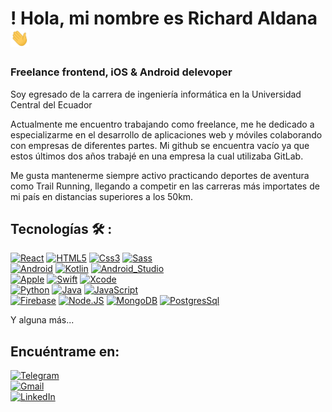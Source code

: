 # ! Hola, mi nombre es Richard Aldana <img src="https://github.com/ABSphreak/ABSphreak/blob/master/gifs/Hi.gif" width="30px">
### Freelance frontend, iOS & Android delevoper
Soy egresado de la carrera de ingeniería informática en la Universidad Central del Ecuador

Actualmente me encuentro trabajando como freelance, me he dedicado a especializarme en el desarrollo de aplicaciones web y móviles colaborando con empresas de diferentes partes. Mi github se encuentra vacío ya que estos últimos dos años trabajé en una empresa la cual utilizaba GitLab.


Me gusta mantenerme siempre activo practicando deportes de aventura como Trail Running, llegando a competir en las carreras más importates de mi país en distancias superiores a los 50km.




## Tecnologías 🛠 :
[![React](https://img.shields.io/badge/React-61DBFB?style=for-the-badge&logo=react&logoColor=white&labelColor=101010)]()
[![HTML5](https://img.shields.io/badge/Html5-DA4A1F?style=for-the-badge&logo=Html5&logoColor=white&labelColor=101010)]()
[![Css3](https://img.shields.io/badge/Css3-203B9E?style=for-the-badge&logo=Css3&logoColor=white&labelColor=101010)]()
[![Sass](https://img.shields.io/badge/Sasst-FF33D4?style=for-the-badge&logo=Sass&logoColor=white&labelColor=101010)]()
</br>
[![Android](https://img.shields.io/badge/Android-3DDC84?style=for-the-badge&logo=android&logoColor=white&labelColor=101010)]()
[![Kotlin](https://img.shields.io/badge/Kotlin-0095D5?style=for-the-badge&logo=kotlin&logoColor=white&labelColor=101010)]()
[![Android_Studio](https://img.shields.io/badge/Android_Studio-3DDC84?style=for-the-badge&logo=android-studio&logoColor=white&labelColor=101010)]()
</br>
[![Apple](https://img.shields.io/badge/iOS-999999?style=for-the-badge&logo=apple&logoColor=white&labelColor=101010)]()
[![Swift](https://img.shields.io/badge/Swift-FA7343?style=for-the-badge&logo=swift&logoColor=white&labelColor=101010)]()
[![Xcode](https://img.shields.io/badge/Xcode-1575F9?style=for-the-badge&logo=xcode&logoColor=white&labelColor=101010)]()
</br>
[![Python](https://img.shields.io/badge/Python-yellow?style=for-the-badge&logo=python&logoColor=white&labelColor=101010)]()
[![Java](https://img.shields.io/badge/Java-007396?style=for-the-badge&logo=java&logoColor=white&labelColor=101010)]()
[![JavaScript](https://img.shields.io/badge/JavaScript-F7DF1E?style=for-the-badge&logo=javascript&logoColor=white&labelColor=101010)]()
</br>
[![Firebase](https://img.shields.io/badge/Firebase-FFCA28?style=for-the-badge&logo=firebase&logoColor=white&labelColor=101010)]()
[![Node.JS](https://img.shields.io/badge/Node.JS-339933?style=for-the-badge&logo=node.js&logoColor=white&labelColor=101010)]()
[![MongoDB](https://img.shields.io/badge/MongoDB-47A248?style=for-the-badge&logo=mongodb&logoColor=white&labelColor=101010)]()
[![PostgresSql](https://img.shields.io/badge/postgres-4479A1?style=for-the-badge&logo=postgresql&logoColor=white&labelColor=101010)]()
</br>

Y alguna más...

## Encuéntrame en:
[![Telegram](https://img.shields.io/badge/-TELEGRAM-2CA5E0?style=for-the-badge&logo=telegram&logoColor=white)](https://t.me/RichyAlda)
</br>
[![Gmail](https://img.shields.io/badge/-GMAIL-D14836?style=for-the-badge&logo=gmail&logoColor=white)](mailto:richy07dev@gmail.com)
</br>
[![LinkedIn](https://img.shields.io/badge/-LINKEDIN-0077B5?style=for-the-badge&logo=linkedin&logoColor=white)](https://www.linkedin.com/in/richyaldana/)



